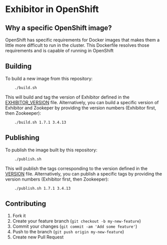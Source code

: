 # Exhibitor in OpenShift

## Why a specific OpenShift image?

OpenShift has specific requirements for Docker images that makes them a little more difficult to run in the cluster.  This Dockerfile resolves those requirements and is capable of running in OpenShift


## Building

To build a new image from this repository:

        ./build.sh

This will build and tag the version of Exhibitor defined in the [EXHIBITOR_VERSION](EXHIBITOR_VERSION) file. Alternatively, you can build a specific version of Exhibitor and Zookeper by providing the version numbers (Exhibitor first, then Zookeeper):

        ./build.sh 1.7.1 3.4.13

## Publishing

To publish the image built by this repository:

        ./publish.sh

This will publish the tags corresponding to the version defined in the [VERSION](VERSION) file. Alternatively, you can publish a specific tags by providing the version numbers (Exhibitor first, then Zookeeper):

        ./publish.sh 1.7.1 3.4.13

## Contributing

1. Fork it
1. Create your feature branch (`git checkout -b my-new-feature`)
1. Commit your changes (`git commit -am 'Add some feature'`)
1. Push to the branch (`git push origin my-new-feature`)
1. Create new Pull Request